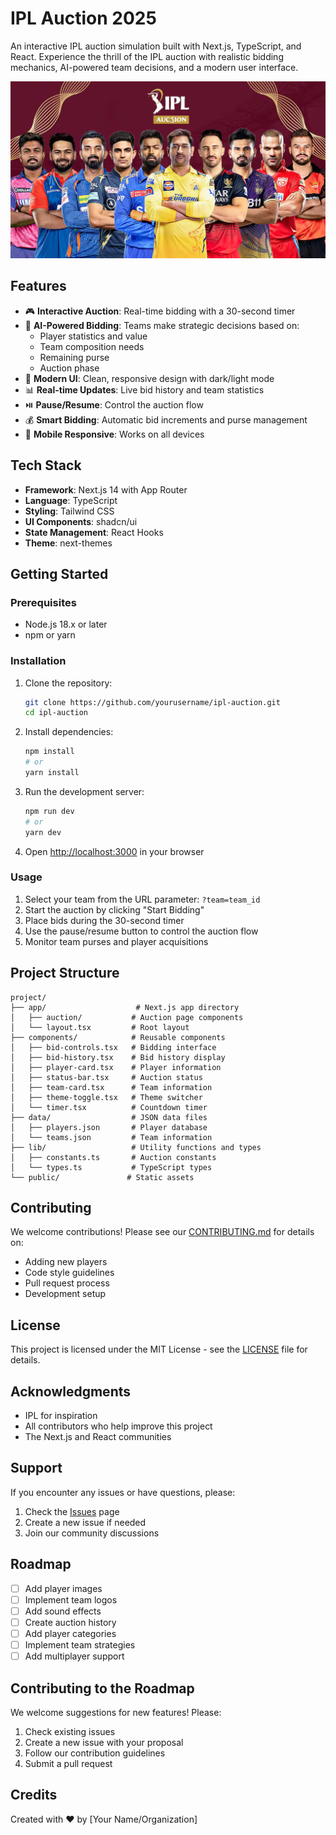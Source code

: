 # IPL Auction 2025

An interactive IPL auction simulation built with Next.js, TypeScript, and React. Experience the thrill of the IPL auction with realistic bidding mechanics, AI-powered team decisions, and a modern user interface.

<img src="/og-image.png" alt="IPL Auction 2025" title="IPL Auction 2025" width="800" height="auto">

## Features

- 🎮 **Interactive Auction**: Real-time bidding with a 30-second timer
- 🤖 **AI-Powered Bidding**: Teams make strategic decisions based on:
  - Player statistics and value
  - Team composition needs
  - Remaining purse
  - Auction phase
- 🎨 **Modern UI**: Clean, responsive design with dark/light mode
- 📊 **Real-time Updates**: Live bid history and team statistics
- ⏯️ **Pause/Resume**: Control the auction flow
- 💰 **Smart Bidding**: Automatic bid increments and purse management
- 📱 **Mobile Responsive**: Works on all devices

## Tech Stack

- **Framework**: Next.js 14 with App Router
- **Language**: TypeScript
- **Styling**: Tailwind CSS
- **UI Components**: shadcn/ui
- **State Management**: React Hooks
- **Theme**: next-themes

## Getting Started

### Prerequisites

- Node.js 18.x or later
- npm or yarn

### Installation

1. Clone the repository:
   ```bash
   git clone https://github.com/yourusername/ipl-auction.git
   cd ipl-auction
   ```

2. Install dependencies:
   ```bash
   npm install
   # or
   yarn install
   ```

3. Run the development server:
   ```bash
   npm run dev
   # or
   yarn dev
   ```

4. Open [http://localhost:3000](http://localhost:3000) in your browser

### Usage

1. Select your team from the URL parameter: `?team=team_id`
2. Start the auction by clicking "Start Bidding"
3. Place bids during the 30-second timer
4. Use the pause/resume button to control the auction flow
5. Monitor team purses and player acquisitions

## Project Structure

```
project/
├── app/                    # Next.js app directory
│   ├── auction/           # Auction page components
│   └── layout.tsx         # Root layout
├── components/            # Reusable components
│   ├── bid-controls.tsx   # Bidding interface
│   ├── bid-history.tsx    # Bid history display
│   ├── player-card.tsx    # Player information
│   ├── status-bar.tsx     # Auction status
│   ├── team-card.tsx      # Team information
│   ├── theme-toggle.tsx   # Theme switcher
│   └── timer.tsx          # Countdown timer
├── data/                  # JSON data files
│   ├── players.json       # Player database
│   └── teams.json         # Team information
├── lib/                   # Utility functions and types
│   ├── constants.ts       # Auction constants
│   └── types.ts           # TypeScript types
└── public/               # Static assets
```

## Contributing

We welcome contributions! Please see our [CONTRIBUTING.md](CONTRIBUTING.md) for details on:

- Adding new players
- Code style guidelines
- Pull request process
- Development setup

## License

This project is licensed under the MIT License - see the [LICENSE](LICENSE) file for details.

## Acknowledgments

- IPL for inspiration
- All contributors who help improve this project
- The Next.js and React communities

## Support

If you encounter any issues or have questions, please:

1. Check the [Issues](https://github.com/yourusername/ipl-auction/issues) page
2. Create a new issue if needed
3. Join our community discussions

## Roadmap

- [ ] Add player images
- [ ] Implement team logos
- [ ] Add sound effects
- [ ] Create auction history
- [ ] Add player categories
- [ ] Implement team strategies
- [ ] Add multiplayer support

## Contributing to the Roadmap

We welcome suggestions for new features! Please:

1. Check existing issues
2. Create a new issue with your proposal
3. Follow our contribution guidelines
4. Submit a pull request

## Credits

Created with ❤️ by [Your Name/Organization] 
